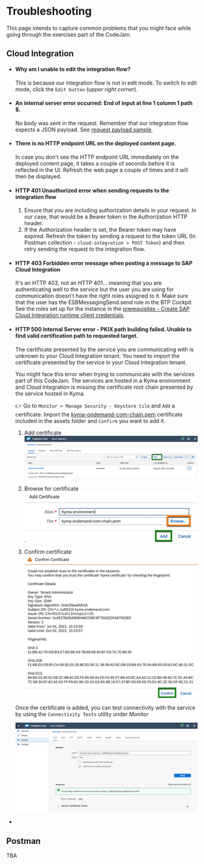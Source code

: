 # Troubleshooting

This page intends to capture common problems that you might face while going through the exercises part of the CodeJam. 

## Cloud Integration

- #### Why am I unable to edit the integration flow?
    This is because our integration flow is not in edit mode. To switch to edit mode, click the `Edit button` (*upper right corner*).

- #### An internal server error occurred: End of input at line 1 column 1 path $.
    No body was sent in the request. Remember that our integration flow expects a JSON payload. See [request payload sample](exercises/03-build-first-integration-flow/assets/request-payload-sample.json).

- #### There is no HTTP endpoint URL on the deployed content page.
    In case you don't see the HTTP endpoint URL immediately on the deployed content page, it takes a couple of seconds before it is reflected in the UI. Refresh the web page a couple of times and it will then be displayed.

- #### HTTP 401 Unauthorized error when sending requests to the integration flow
    1. Ensure that you are including authorization details in your request. In our case, that would be a Bearer token in the Authorization HTTP header.
    2. If the Authorization header is set, the Bearer token may have expired. Refresh the token by sending a request to the token URL (In Postman collection - `cloud-integration > POST Token`) and then retry sending the request to the integration flow.

- #### HTTP 403 Forbidden error message when posting a message to SAP Cloud Integration
    It's an HTTP 403, not an HTTP 401... meaning that you are authenticating well to the service but the user you are using for communication doesn't have the right roles assigned to it. Make sure that the user has the ESBMessagingSend.send role in the BTP Cockpit. See the roles set up for the instance in the [prerequisites - Create SAP Cloud Integration runtime client credentials](prerequisites.md#create-sap-cloud-integration-runtime-client-credentials).

- #### HTTP 500 Internal Server error - PKIX path building failed. Unable to find valid certification path to requested target.
    The certificate presented by the service you are communicating with is unknown to your Cloud Integration tenant. You need to import the certificate presented by the service in your Cloud Integration tenant.

    You might face this error when trying to communicate with the services part of this CodeJam. The services are hosted in a Kyma environment and Cloud Integration is missing the certificate root chain presented by the service hosted in Kyma. 
    
    👉 Go to `Monitor > Manage Security - Keystore tile` and `Add` a certificate. Import the [kyma-ondemand-com-chain.pem](assets/kyma-ondemand-com-chain.pem) certificate included in the assets folder and `Confirm` you want to add it.

    1. Add certificate
    ![Manage Keystore](assets/manage-keystore.png)

    2. Browse for certificate
    ![Add certificate](assets/add-certificate-name.png)

    3. Confirm certificate
    ![Confirm certificate](assets/confirm-certificate.png)

    Once the certificate is added, you can test connectivity with the service by using the `Connectivity Tests` utility under Monitor

    ![Test connectivity](assets/test-connectivity.png)




- 

## Postman

TBA
